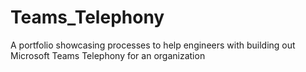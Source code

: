 # Teams_Telephony
A portfolio showcasing processes to help engineers with building out Microsoft Teams Telephony for an organization
